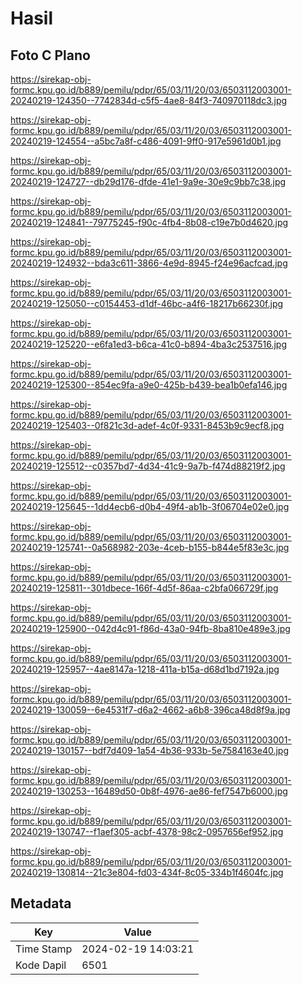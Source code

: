 # Hasil

## Foto C Plano

https://sirekap-obj-formc.kpu.go.id/b889/pemilu/pdpr/65/03/11/20/03/6503112003001-20240219-124350--7742834d-c5f5-4ae8-84f3-740970118dc3.jpg

https://sirekap-obj-formc.kpu.go.id/b889/pemilu/pdpr/65/03/11/20/03/6503112003001-20240219-124554--a5bc7a8f-c486-4091-9ff0-917e5961d0b1.jpg

https://sirekap-obj-formc.kpu.go.id/b889/pemilu/pdpr/65/03/11/20/03/6503112003001-20240219-124727--db29d176-dfde-41e1-9a9e-30e9c9bb7c38.jpg

https://sirekap-obj-formc.kpu.go.id/b889/pemilu/pdpr/65/03/11/20/03/6503112003001-20240219-124841--79775245-f90c-4fb4-8b08-c19e7b0d4620.jpg

https://sirekap-obj-formc.kpu.go.id/b889/pemilu/pdpr/65/03/11/20/03/6503112003001-20240219-124932--bda3c611-3866-4e9d-8945-f24e96acfcad.jpg

https://sirekap-obj-formc.kpu.go.id/b889/pemilu/pdpr/65/03/11/20/03/6503112003001-20240219-125050--c0154453-d1df-46bc-a4f6-18217b66230f.jpg

https://sirekap-obj-formc.kpu.go.id/b889/pemilu/pdpr/65/03/11/20/03/6503112003001-20240219-125220--e6fa1ed3-b6ca-41c0-b894-4ba3c2537516.jpg

https://sirekap-obj-formc.kpu.go.id/b889/pemilu/pdpr/65/03/11/20/03/6503112003001-20240219-125300--854ec9fa-a9e0-425b-b439-bea1b0efa146.jpg

https://sirekap-obj-formc.kpu.go.id/b889/pemilu/pdpr/65/03/11/20/03/6503112003001-20240219-125403--0f821c3d-adef-4c0f-9331-8453b9c9ecf8.jpg

https://sirekap-obj-formc.kpu.go.id/b889/pemilu/pdpr/65/03/11/20/03/6503112003001-20240219-125512--c0357bd7-4d34-41c9-9a7b-f474d88219f2.jpg

https://sirekap-obj-formc.kpu.go.id/b889/pemilu/pdpr/65/03/11/20/03/6503112003001-20240219-125645--1dd4ecb6-d0b4-49f4-ab1b-3f06704e02e0.jpg

https://sirekap-obj-formc.kpu.go.id/b889/pemilu/pdpr/65/03/11/20/03/6503112003001-20240219-125741--0a568982-203e-4ceb-b155-b844e5f83e3c.jpg

https://sirekap-obj-formc.kpu.go.id/b889/pemilu/pdpr/65/03/11/20/03/6503112003001-20240219-125811--301dbece-166f-4d5f-86aa-c2bfa066729f.jpg

https://sirekap-obj-formc.kpu.go.id/b889/pemilu/pdpr/65/03/11/20/03/6503112003001-20240219-125900--042d4c91-f86d-43a0-94fb-8ba810e489e3.jpg

https://sirekap-obj-formc.kpu.go.id/b889/pemilu/pdpr/65/03/11/20/03/6503112003001-20240219-125957--4ae8147a-1218-411a-b15a-d68d1bd7192a.jpg

https://sirekap-obj-formc.kpu.go.id/b889/pemilu/pdpr/65/03/11/20/03/6503112003001-20240219-130059--6e4531f7-d6a2-4662-a6b8-396ca48d8f9a.jpg

https://sirekap-obj-formc.kpu.go.id/b889/pemilu/pdpr/65/03/11/20/03/6503112003001-20240219-130157--bdf7d409-1a54-4b36-933b-5e7584163e40.jpg

https://sirekap-obj-formc.kpu.go.id/b889/pemilu/pdpr/65/03/11/20/03/6503112003001-20240219-130253--16489d50-0b8f-4976-ae86-fef7547b6000.jpg

https://sirekap-obj-formc.kpu.go.id/b889/pemilu/pdpr/65/03/11/20/03/6503112003001-20240219-130747--f1aef305-acbf-4378-98c2-0957656ef952.jpg

https://sirekap-obj-formc.kpu.go.id/b889/pemilu/pdpr/65/03/11/20/03/6503112003001-20240219-130814--21c3e804-fd03-434f-8c05-334b1f4604fc.jpg


## Metadata

| Key        | Value               |
| ---------- | ------------------- |
| Time Stamp | 2024-02-19 14:03:21 |
| Kode Dapil | 6501                |



